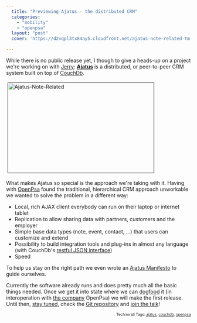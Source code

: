 ```yaml
---
  title: "Previewing Ajatus - the distributed CRM"
  categories: 
    - "mobility"
    - "openpsa"
  layout: "post"
  cover: 'https://d2vqpl3tx84ay5.cloudfront.net/ajatus-note-related-tm.jpg'

---
```

While there is no public release yet, I though to give a heads-up on a project we're working on with <a href="http://protoblogr.net/">Jerry</a>: <strong><a href="http://www.ajatus.info/">Ajatus</a></strong> is a distributed, or peer-to-peer CRM system built on top of <a href="http://bergie.iki.fi/blog/jquery_and_couchdb-001/">CouchDb</a>.

<a href="https://d2vqpl3tx84ay5.cloudfront.net/ajatus-note-related.png"><img src="https://d2vqpl3tx84ay5.cloudfront.net/ajatus-note-related-tm.jpg" height="246" width="398" border="1" hspace="4" vspace="4" alt="Ajatus-Note-Related" /></a>

What makes Ajatus so special is the approach we're taking with it. Having with <a href="http://www.openpsa.org/">OpenPsa</a> found the traditional, hierarchical CRM approach unworkable we wanted to solve the problem in a different way:

<ul><li>Local, rich AJAX client everybody can run on their laptop or internet tablet</li><li>Replication to allow sharing data with partners, customers and the employer</li><li>Simple base data types (note, event, contact, ...) that users can customize and extend</li><li>Possibility to build integration tools and plug-ins in almost any language (with CouchDb's <a href="http://www.couchdbwiki.com/index.php?title=HTTP_REST_API" title="HTTP_REST_API">restful JSON interface</a>)</li><li>Speed</li></ul>
To help us stay on the right path we even wrote an <a href="http://www.ajatus.info/documentation/ajatus_manifesto/">Ajatus Manifesto</a> to guide ourselves.

Currently the software already runs and does pretty much all the basic things needed. Once we get it into state where we can <a href="http://en.wikipedia.org/wiki/Eating_one%27s_own_dog_food">dogfood</a> it (in interoperation with <a href="http://www.nemein.com/en/">the company</a> OpenPsa) we will make the first release. Until then, <a href="http://www.ajatus.info/news/">stay tuned</a>, check the <a href="http://repo.or.cz/w/ajatus.git">Git repository</a> and <a href="http://jaiku.com/channel/ajatus">join the talk</a>!

<p style="text-align:right;font-size:10px;">Technorati Tags: <a href="http://www.technorati.com/tag/ajatus" rel="tag">ajatus</a>, <a href="http://www.technorati.com/tag/couchdb" rel="tag">couchdb</a>, <a href="http://www.technorati.com/tag/openpsa" rel="tag">openpsa</a></p>
